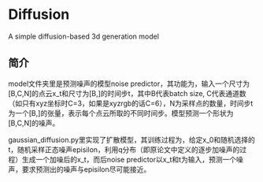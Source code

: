 # Diffusion
A simple diffusion-based 3d generation model

## 简介

model文件夹里是预测噪声的模型noise predictor，其功能为，输入一个尺寸为[B,C,N]的点云x_t和尺寸为[B,]的时间步t，其中B代表batch size, C代表通道数（如只有xyz坐标时C=3，如果是xyzrgb的话C=6），N为采样点的数量，时间步t为一个[B,]的张量，表示每个点云所取的不同时间步。模型预测一个形状为[B,C,N]的噪声。

gaussian_diffusion.py里实现了扩散模型，其训练过程为，给定x_0和随机选择的t，随机采样正态噪声episilon，利用q分布（即原论文中定义的逐步加噪声的过程）生成一个加噪后的x_t，而后noise predictor以x_t和t为输入，预测一个噪声，要求预测出的噪声与episilon尽可能接近。
